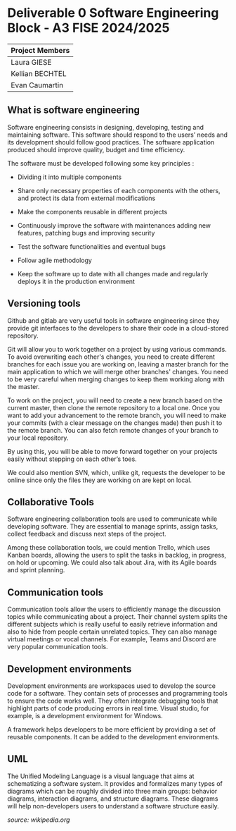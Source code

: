 
# Deliverable 0 Software Engineering Block \- A3 FISE 2024/2025

|Project Members|
| ----- |
| Laura GIESE |
|Kellian BECHTEL |
|Evan Caumartin|

## **What is software engineering**

Software engineering consists in designing, developing, testing and maintaining software. This software should respond to the users’ needs and its development should follow good practices. The software application produced should improve quality, budget and time efficiency.

The software must be developed following some key principles :

- Dividing it into multiple components

- Share only necessary properties of each components with the others, and protect its data from external modifications

- Make the components reusable in different projects

- Continuously improve the software with maintenances adding new features, patching bugs and improving security

- Test the software functionalities and eventual bugs

- Follow agile methodology

- Keep the software up to date with all changes made and regularly deploys it in the production environment

## **Versioning tools**

Github and gitlab are very useful tools in software engineering since they provide git interfaces to the developers to share their code in a cloud-stored repository.

Git will allow you to work together on a project by using various commands. To avoid overwriting each other's changes, you need to create different branches for each issue you are working on, leaving a master branch for the main application to which we will merge other branches' changes. You need to be very careful when merging changes to keep them working along with the master.

To work on the project, you will need to create a new branch based on the current master, then clone the remote repository to a local one. Once you want to add your advancement to the remote branch, you will need to make your commits (with a clear message on the changes made) then push it to the remote branch. You can also fetch remote changes of your branch to your local repository.

By using this, you will be able to move forward together on your projects easily without stepping on each other’s toes.

We could also mention SVN, which, unlike git, requests the developer to be online since only the files they are working on are kept on local.

## **Collaborative Tools**

Software engineering collaboration tools are used to communicate while developing software. They are essential to manage sprints, assign tasks, collect feedback and discuss next steps of the project.

Among these collaboration tools, we could mention Trello, which uses Kanban boards, allowing the users to split the tasks in backlog, in progress, on hold or upcoming. We could also talk about Jira, with its Agile boards and sprint planning.

## **Communication tools**

Communication tools allow the users to efficiently manage the discussion topics while communicating about a project. Their channel system splits the different subjects which is really useful to easily retrieve information and also to hide from people certain unrelated topics. They can also manage virtual meetings or vocal channels.  For example, Teams and Discord are very popular communication tools.

## **Development environments**

Development environments are workspaces used to develop the source code for a software. They contain sets of processes and programming tools to ensure the code works well. They often integrate debugging tools that highlight parts of code producing errors in real time. Visual studio, for example, is a development environment for Windows.

A framework helps developers to be more efficient by providing a set of reusable components. It can be added to the development environments.

## **UML**

The Unified Modeling Language is a visual language that aims at schematizing a software system. It provides and formalizes many types of diagrams which can be roughly divided into three main groups: behavior diagrams, interaction diagrams, and structure diagrams. These diagrams will help non-developers users to understand a software structure easily.

*source: wikipedia.org*
